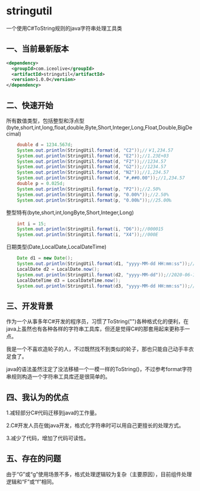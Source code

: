# stringutil
一个使用C#ToString规则的java字符串处理工具类


## 一、当前最新版本
```xml
<dependency>
  <groupId>com.iceolive</groupId>
  <artifactId>stringutil</artifactId>
  <version>1.0.0</version>
</dependency>
```
## 二、快速开始
所有数值类型，包括整型和浮点型(byte,short,int,long,float,double,Byte,Short,Integer,Long,Float,Double,BigDecimal)
```java
    double d = 1234.567d;
    System.out.println(StringUtil.format(d, "C2"));//￥1,234.57
    System.out.println(StringUtil.format(d, "E2"));//1.23E+03
    System.out.println(StringUtil.format(d, "F2"));//1234.57
    System.out.println(StringUtil.format(d, "G2"));//1234.57
    System.out.println(StringUtil.format(d, "N2"));//1,234.57
    System.out.println(StringUtil.format(d, "#,##0.00"));//1,234.57
    double p = 0.025d;
    System.out.println(StringUtil.format(p, "P2"));//2.50%
    System.out.println(StringUtil.format(p, "0.00%"));//2.50%
    System.out.println(StringUtil.format(p, "0.00‰"));//25.00‰
```
整型特有(byte,short,int,longByte,Short,Integer,Long)
```java
    int i = 15;
    System.out.println(StringUtil.format(i, "D6"));//000015
    System.out.println(StringUtil.format(i, "X4"));//000E
```
日期类型(Date,LocalDate,LocalDateTime)
```java
    Date d1 = new Date();
    System.out.println(StringUtil.format(d1, "yyyy-MM-dd HH:mm:ss"));//2020-06-18 22:40:03
    LocalDate d2 = LocalDate.now();
    System.out.println(StringUtil.format(d2, "yyyy-MM-dd"));//2020-06-18
    LocalDateTime d3 = LocalDateTime.now();
    System.out.println(StringUtil.format(d3, "yyyy-MM-dd HH:mm:ss"));//2020-06-18 22:40:03
```

## 三、开发背景

作为一个从事多年C#开发的程序员，习惯了ToString("")各种格式化的便利，在java上虽然也有各种各样的字符串工具库，但还是觉得C#的那套用起来更称手一点。

我是一个不喜欢造轮子的人，不过既然找不到类似的轮子，那也只能自己动手丰衣足食了。

java的语法虽然注定了没法移植一个一模一样的ToString()，不过参考format字符串规则构造一个字符串工具库还是很简单的。

## 四、我认为的优点
1.减轻部分C#代码迁移到java的工作量。

2.C#开发人员在做java开发，格式化字符串时可以用自己更擅长的处理方式。

3.减少了代码，增加了代码可读性。

## 五、存在的问题
由于“G”或“g”使用场景不多，格式处理逻辑较为复杂（主要原因），目前组件处理逻辑和“F”或“f”相同。